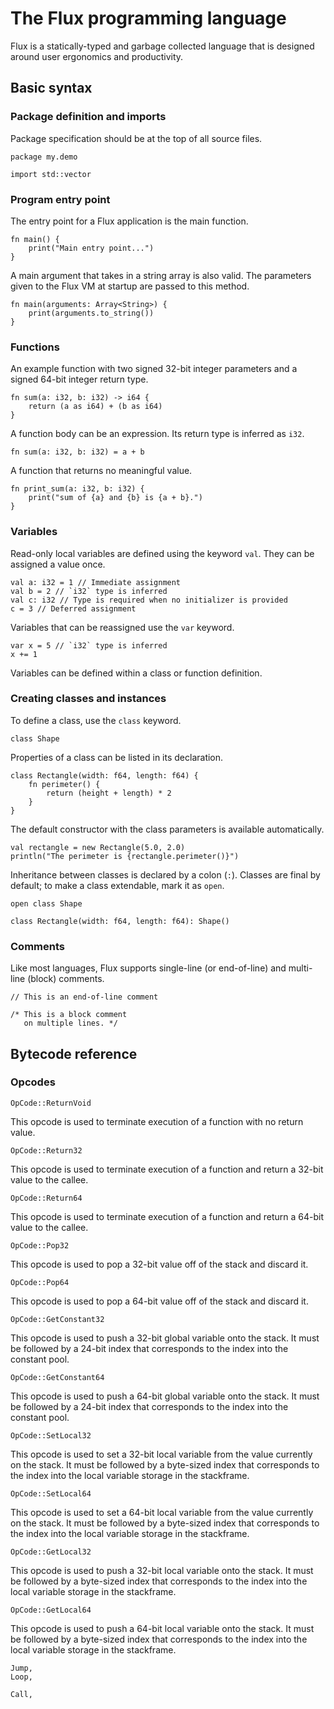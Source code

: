 # The Flux programming language

Flux is a statically-typed and garbage collected language that is designed around user ergonomics and productivity.

## Basic syntax

### Package definition and imports
Package specification should be at the top of all source files.

```ignorelang
package my.demo

import std::vector
```

### Program entry point
The entry point for a Flux application is the main function.

```ignorelang
fn main() {
    print("Main entry point...")
}
```

A main argument that takes in a string array is also valid. The parameters given to the Flux VM at startup are passed to this method.
```ignorelang
fn main(arguments: Array<String>) {
    print(arguments.to_string())
}
```

### Functions
An example function with two signed 32-bit integer parameters and a signed 64-bit integer return type.

```ignorelang
fn sum(a: i32, b: i32) -> i64 {
    return (a as i64) + (b as i64)
}
```

A function body can be an expression. Its return type is inferred as `i32`.

```ignorelang
fn sum(a: i32, b: i32) = a + b
```

A function that returns no meaningful value.
```ignorelang
fn print_sum(a: i32, b: i32) {
    print("sum of {a} and {b} is {a + b}.")
}
```

### Variables
Read-only local variables are defined using the keyword `val`. They can be assigned a value once.

```ignorelang
val a: i32 = 1 // Immediate assignment
val b = 2 // `i32` type is inferred
val c: i32 // Type is required when no initializer is provided
c = 3 // Deferred assignment
```

Variables that can be reassigned use the `var` keyword.

```ignorelang
var x = 5 // `i32` type is inferred
x += 1
```

Variables can be defined within a class or function definition.

### Creating classes and instances

To define a class, use the `class` keyword.

```ignorelang
class Shape
```

Properties of a class can be listed in its declaration.

```ignorelang
class Rectangle(width: f64, length: f64) {
    fn perimeter() {
        return (height + length) * 2
    }
}
```

The default constructor with the class parameters is available automatically.

```ignorelang
val rectangle = new Rectangle(5.0, 2.0)
println("The perimeter is {rectangle.perimeter()}")
```

Inheritance between classes is declared by a colon (`:`). Classes are final by default; to make a class extendable, mark it as `open`.

```ignorelang
open class Shape

class Rectangle(width: f64, length: f64): Shape()
```

### Comments
Like most languages, Flux supports single-line (or end-of-line) and multi-line (block) comments.

```ignorelang
// This is an end-of-line comment

/* This is a block comment
   on multiple lines. */
```


## Bytecode reference

### Opcodes
```ignorelang
OpCode::ReturnVoid
```
This opcode is used to terminate execution of a function with no return value.

```ignorelang
OpCode::Return32
```
This opcode is used to terminate execution of a function and return a 32-bit value to the callee.

```ignorelang
OpCode::Return64
```
This opcode is used to terminate execution of a function and return a 64-bit value to the callee.

```ignorelang
OpCode::Pop32
```
This opcode is used to pop a 32-bit value off of the stack and discard it.

```ignorelang
OpCode::Pop64
```
This opcode is used to pop a 64-bit value off of the stack and discard it.

```ignorelang
OpCode::GetConstant32
```
This opcode is used to push a 32-bit global variable onto the stack. It must be followed by a 24-bit index that 
corresponds to the index into the constant pool.

```ignorelang
OpCode::GetConstant64
```
This opcode is used to push a 64-bit global variable onto the stack. It must be followed by a 24-bit index that
corresponds to the index into the constant pool.

```ignorelang
OpCode::SetLocal32
```
This opcode is used to set a 32-bit local variable from the value currently on the stack. It must be followed by a
byte-sized index that corresponds to the index into the local variable storage in the stackframe.

```ignorelang
OpCode::SetLocal64
```
This opcode is used to set a 64-bit local variable from the value currently on the stack. It must be followed by a
byte-sized index that corresponds to the index into the local variable storage in the stackframe.

```ignorelang
OpCode::GetLocal32
```
This opcode is used to push a 32-bit local variable onto the stack. It must be followed by a
byte-sized index that corresponds to the index into the local variable storage in the stackframe. 

```ignorelang
OpCode::GetLocal64
```
This opcode is used to push a 64-bit local variable onto the stack. It must be followed by a
byte-sized index that corresponds to the index into the local variable storage in the stackframe.


    Jump,
    Loop,

    Call,
